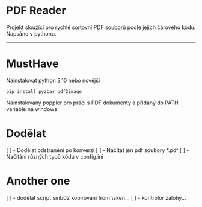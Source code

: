 # PDF Reader
Projekt sloužící pro rychlé sortovní PDF souborů podle jejich čárového kódu. Napsáno v pythonu.

---

# MustHave
Nainstalovat python 3.10 nebo novější

`pip install pyzbar pdf2image`

Nainstalovaný poppler pro práci s PDF dokumenty a přidaný do PATH variable na windows

# Dodělat

[ ] - Dodělat odstranění po konverzi
[ ] - Načítat jen pdf soubory *.pdf
[ ] - Načítání různých typů kódu v config.ini

# Another one

[ ] - dodělat script smb02 kopirovani from \sken\...
[ ] - kontrolor zálohy...